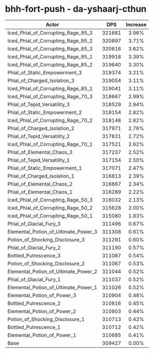 # bhh-fort-push - da-yshaarj-cthun
| Actor | DPS | Increase |
|---|:---:|:---:|
|Iced_Phial_of_Corrupting_Rage_95_3|321681|3.96%|
|Iced_Phial_of_Corrupting_Rage_95_2|320897|3.71%|
|Iced_Phial_of_Corrupting_Rage_85_3|320616|3.62%|
|Iced_Phial_of_Corrupting_Rage_95_1|319918|3.39%|
|Iced_Phial_of_Corrupting_Rage_85_2|319640|3.30%|
|Phial_of_Static_Empowerment_3|319374|3.21%|
|Phial_of_Charged_Isolation_3|319054|3.11%|
|Iced_Phial_of_Corrupting_Rage_85_1|319041|3.11%|
|Iced_Phial_of_Corrupting_Rage_70_3|318667|2.99%|
|Phial_of_Tepid_Versatility_3|318529|2.94%|
|Phial_of_Static_Empowerment_2|318154|2.82%|
|Iced_Phial_of_Corrupting_Rage_70_2|318148|2.82%|
|Phial_of_Charged_Isolation_2|317971|2.76%|
|Phial_of_Tepid_Versatility_2|317831|2.72%|
|Iced_Phial_of_Corrupting_Rage_70_1|317521|2.62%|
|Phial_of_Elemental_Chaos_3|317237|2.52%|
|Phial_of_Tepid_Versatility_1|317154|2.50%|
|Phial_of_Static_Empowerment_1|317071|2.47%|
|Phial_of_Charged_Isolation_1|316813|2.39%|
|Phial_of_Elemental_Chaos_2|316667|2.34%|
|Phial_of_Elemental_Chaos_1|316289|2.22%|
|Iced_Phial_of_Corrupting_Rage_50_3|316032|2.13%|
|Iced_Phial_of_Corrupting_Rage_50_2|315628|2.00%|
|Iced_Phial_of_Corrupting_Rage_50_1|315080|1.83%|
|Phial_of_Glacial_Fury_3|311496|0.67%|
|Elemental_Potion_of_Ultimate_Power_3|311308|0.61%|
|Potion_of_Shocking_Disclosure_3|311291|0.60%|
|Phial_of_Glacial_Fury_2|311190|0.57%|
|Bottled_Putrescence_3|311087|0.54%|
|Potion_of_Shocking_Disclosure_2|311067|0.53%|
|Elemental_Potion_of_Ultimate_Power_2|311044|0.52%|
|Phial_of_Glacial_Fury_1|311037|0.52%|
|Elemental_Potion_of_Ultimate_Power_1|311026|0.52%|
|Elemental_Potion_of_Power_3|310904|0.48%|
|Bottled_Putrescence_2|310816|0.45%|
|Elemental_Potion_of_Power_2|310803|0.44%|
|Potion_of_Shocking_Disclosure_1|310713|0.42%|
|Bottled_Putrescence_1|310712|0.42%|
|Elemental_Potion_of_Power_1|310685|0.41%|
|Base|309427|0.00%|

